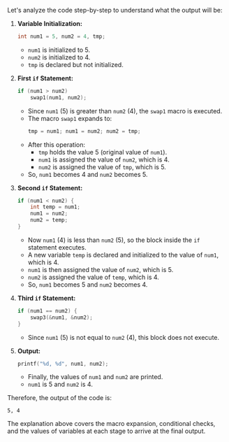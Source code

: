 Let's analyze the code step-by-step to understand what the output will be:

1. **Variable Initialization:**
   ```c
   int num1 = 5, num2 = 4, tmp;
   ```
   - `num1` is initialized to 5.
   - `num2` is initialized to 4.
   - `tmp` is declared but not initialized.

2. **First `if` Statement:**
   ```c
   if (num1 > num2)
       swap1(num1, num2);
   ```
   - Since `num1` (5) is greater than `num2` (4), the `swap1` macro is executed.
   - The macro `swap1` expands to:
     ```c
     tmp = num1; num1 = num2; num2 = tmp;
     ```
   - After this operation:
     - `tmp` holds the value 5 (original value of `num1`).
     - `num1` is assigned the value of `num2`, which is 4.
     - `num2` is assigned the value of `tmp`, which is 5.
   - So, `num1` becomes 4 and `num2` becomes 5.

3. **Second `if` Statement:**
   ```c
   if (num1 < num2) {
       int temp = num1;
       num1 = num2;
       num2 = temp;
   }
   ```
   - Now `num1` (4) is less than `num2` (5), so the block inside the `if` statement executes.
   - A new variable `temp` is declared and initialized to the value of `num1`, which is 4.
   - `num1` is then assigned the value of `num2`, which is 5.
   - `num2` is assigned the value of `temp`, which is 4.
   - So, `num1` becomes 5 and `num2` becomes 4.

4. **Third `if` Statement:**
   ```c
   if (num1 == num2) {
       swap3(&num1, &num2);
   }
   ```
   - Since `num1` (5) is not equal to `num2` (4), this block does not execute.

5. **Output:**
   ```c
   printf("%d, %d", num1, num2);
   ```
   - Finally, the values of `num1` and `num2` are printed.
   - `num1` is 5 and `num2` is 4.

Therefore, the output of the code is:
```plaintext
5, 4
```

The explanation above covers the macro expansion, conditional checks, and the values of variables at each stage to arrive at the final output.
